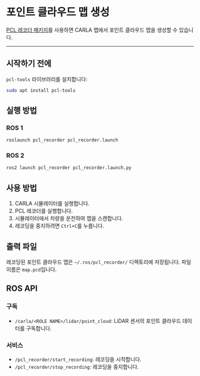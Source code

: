 # 포인트 클라우드 맵 생성

[PCL 레코더 패키지](https://github.com/carla-simulator/ros-bridge/tree/master/pcl_recorder)를 사용하면 CARLA 맵에서 포인트 클라우드 맵을 생성할 수 있습니다.

---

## 시작하기 전에

`pcl-tools` 라이브러리를 설치합니다:

```sh
sudo apt install pcl-tools
```

## 실행 방법

### ROS 1

```sh
roslaunch pcl_recorder pcl_recorder.launch
```

### ROS 2

```sh
ros2 launch pcl_recorder pcl_recorder.launch.py
```

## 사용 방법

1. CARLA 시뮬레이터를 실행합니다.
2. PCL 레코더를 실행합니다.
3. 시뮬레이터에서 차량을 운전하여 맵을 스캔합니다.
4. 레코딩을 중지하려면 `Ctrl+C`를 누릅니다.

## 출력 파일

레코딩된 포인트 클라우드 맵은 `~/.ros/pcl_recorder/` 디렉토리에 저장됩니다. 파일 이름은 `map.pcd`입니다.

## ROS API

### 구독

- `/carla/<ROLE NAME>/lidar/point_cloud`: LiDAR 센서의 포인트 클라우드 데이터를 구독합니다.

### 서비스

- `/pcl_recorder/start_recording`: 레코딩을 시작합니다.
- `/pcl_recorder/stop_recording`: 레코딩을 중지합니다. 